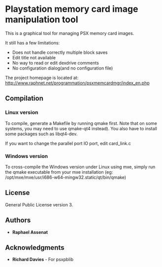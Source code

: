 # Playstation memory card image manipulation tool

This is a graphical tool for managing PSX memory card images.

It still has a few limitations:

* Does not handle correctly multiple block saves
* Edit title not available
* No way to read or edit dexdrive comments
* No configuration dialog(and no configuration file)

The project homepage is located at: http://www.raphnet.net/programmation/psxmemcardmgr/index_en.php

## Compilation

### Linux version

To compile, generate a Makefile by running qmake first. Note that on some systems,
you may need to use qmake-qt4 instead). You also have to install some packages such
as libqt4-dev.

If you want to change the parallel port IO port, edit card_link.c

### Windows version

To cross-compile the Windows version under Linux using mxe, simply run the qmake
executable from your mxe installation (eg: /opt/mxe/mxe/usr/i686-w64-mingw32.static/qt/bin/qmake)

## License

General Public License version 3.

## Authors

* **Raphael Assenat**

## Acknowledgments

* **Richard Davies** - For psxpblib
